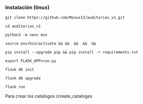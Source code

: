  
### Instalación (linux)

```
git clone https://github.com/Minux13/auditorias_v1.git
```
```
cd auditorias_v1
```
```
python3 -m venv env
```
```
source env/bin/activate && &&  &&  &&  && 
```
```
pip install --upgrade pip && pip install -r requirements.txt 
```
```
export FLASK_APP=run.py
```
```
flask db init
```
```
flask db upgrade
```
```
flask run
```

Para crear los catalogos /create_cataloges

